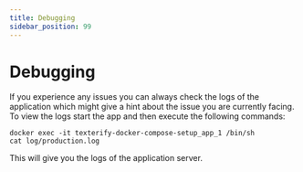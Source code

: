 ```yaml
---
title: Debugging
sidebar_position: 99
---
```


# Debugging

If you experience any issues you can always check the logs of the application which might give a hint about the issue you are currently facing. To view the logs start the app and then execute the following commands:

```shell
docker exec -it texterify-docker-compose-setup_app_1 /bin/sh
cat log/production.log
```

This will give you the logs of the application server.
